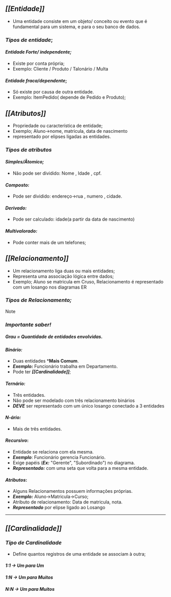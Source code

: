 ## ***[[Entidade]]***
- Uma entidade consiste em um objeto/ conceito ou evento que é fundamental para um sistema, e para o seu banco de dados.
### *Tipos de entidade*;

#### *Entidade Forte/ independente;*
- Existe por conta própria;
- Exemplo: Cliente / Produto / Talonário / Multa 

#### *Entidade fraca/dependente*;
- Só existe por causa de outra entidade.
- Exemplo: ItemPedido( depende de Pedido e Produto);


## ***[[Atributos]]***
- Propriedade ou característica de entidade;
- Exemplo; Aluno->nome, matricula, data de nascimento
- representado por elipses ligadas as entidades.

### *Tipos de atributos*

#### *Simples/Âtomico;*
- Não pode ser dividido: Nome , Idade , cpf.

#### *Composto:*
- Pode ser dividido: endereço->rua , numero , cidade.

#### *Derivado:* 
- Pode ser calculado: idade(a partir da data de nascimento)

#### *Multivalorado:*
- Pode conter mais de um telefones;

## ***[[Relacionamento]]***
- Um relacionamento liga duas ou mais entidades;
- Representa uma associação lógica entre dados;
- Exemplo; Aluno se matricula em Cruso, Relacionamento é representado com um losango nos diagramas ER

### *Tipos de Relacionamento;*


> [!NOTE] 
> ### *Importante saber!*
>  ##### Grau = Quantidade de entidades envolvidas.

#### *Binário:*
- Duas entidades ***Mais Comum**.
- ***Exemplo:*** Funcionário trabalha em Departamento.
- Pode ter ***[[Cardinalidade]]***;

#### *Ternário:*
- Três entidades.
- Não pode ser modelado com três relacionamento binários
- ***DEVE*** ser representado com um único losango conectado a 3 entidades
#### *N-ário:*
- Mais de três entidades.

#### *Recursivo*:
- Entidade se relaciona com ela mesma.
- ***Exemplo***: Funcionário gerencia Funcionário.
- Exige papéis (***Ex:*** "Gerente", "Subordinado") no diagrama.
- ***Representado:*** com uma seta que volta para a mesma entidade.
#### *Atributos*:
- Alguns Relacionamentos possuem informações próprias.
- ***Exemplo:*** Aluno->Matricula->Curso;
- Atributo de relacionamento: Data de matricula, nota.
- ***Representado*** por elipse ligado ao Losango


---

## ***[[Cardinalidade]]***

### *Tipo de Cardinalidade*
- Define quantos registros de uma entidade se associam à outra;

#### *1:1 -> Um para Um*

#### *1:N -> Um para Muitos*

#### *N:N -> Um para Muitos*

